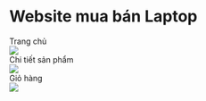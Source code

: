 <h1>Website mua bán Laptop</h1>
Trang chủ<br>
<img src="https://user-images.githubusercontent.com/66792742/87221306-3f6ef080-c395-11ea-9429-6160da39bca5.png"><br>
Chi tiết sản phẩm<br>
<img src="https://user-images.githubusercontent.com/66792742/87221456-4fd39b00-c396-11ea-84ee-ca297381485f.png"><br>
Giỏ hàng<br>
<img src="https://user-images.githubusercontent.com/66792742/87222011-83182900-c39a-11ea-990c-763c174b14a9.png">


